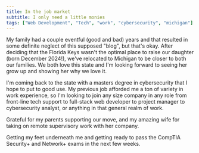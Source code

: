 ```yaml
---
title: In the job market
subtitle: I only need a little monies
tags: ["Web Development", "Tech", "work", "cybersecurity", "michigan"]
---
```

My family had a couple eventful (good and bad) years and that resulted in some definite neglect of this supposed "blog", but that's okay. After deciding that the Florida Keys wasn't the optimal place to raise our daughter (born December 2024!), we've relocated to Michigan to be closer to both our families. We both love this state and I'm looking forward to seeing her grow up and showing her why we love it.

I'm coming back to the state with a masters degree in cybersecurity that I hope to put to good use. My previous job afforded me a ton of variety in work experience, so I'm looking to join any size company in any role from front-line tech support to full-stack web developer to project manager to cybersecurity analyst, or anything in that general realm of work.

Grateful for my parents supporting our move, and my amazing wife for taking on remote supervisory work with her company.

Getting my feet underneath me and getting ready to pass the CompTIA Security+ and Network+ exams in the next few weeks.



<!-- Netlify is an incredible platform, but I do think certain parts of their documentation are underwhelming. The [API documentation](https://open-api.netlify.com/) is pretty bare-bones, and maybe this is just the OpenAPI standard, but I sure hoped they'd give examples as well as where to find the required query parameters for each query in the Netlify Dashboard.

I wanted to use Netlify Form responses as data in an 11ty site instead of using a database. I'm more familiar with it, I think it was secure *enough*, and it's free and fast. Maybe a poor design decision, but I also wanted to statically generate the site instead of fetching that data from the client at runtime. *\[Note: I think I will go back and refactor this because I'm not in love with it.\]*

## not so quick and dirty

1. Install Netlify's API package if available. Here it is for JavaScript: `npm i netlify`. You'll need this to hit the API.
1. Create a Personal Access Token in your Netlify User Settings.
1. Create a Netlify form on your site and have Netlify build it.
1. Visit the forms tab, open your dev tools, and hit refresh to see what the id is for the form you need.
1. Use that form ID to make a request in an eleventy `_data/*.js` file.
1. Do your thang with that data in your templates.

## anyway, here we go

If you google how to find your form ID enough, you'll eventually end up at the Netlify community forums where an old answer, apparently from a Netlify employee, tells you to "do what we do! Check the network tab!"

So unless you want to `console.log` a bunch of responses to endpoints and work your way through accessing the parameters you need, just check the Network tab of the devtools for your browser. Save your time! Start by going to the Forms section of one of your Netlify sites. Open the dev toops, and hit refresh on your browser.

First, look at the `forms` network request to find your site ID in the request URL, or you can find it in the Netlify Dashboard under Settings > General > Site Details > API ID:

![Network tab in chrome dev tools showing the headers tab](https://res.cloudinary.com/duzmgsio4/image/upload/v1610936994/ericraslich/network_tab.png)

Next, check out the Preview tab. This is where you can find the ID for each form, along with some meta-info about the form. You'll use the ID in a later request using the netlify npm package to get the responses to each form.

![Network tab in chrome dev tools showing the preview tab](https://res.cloudinary.com/duzmgsio4/image/upload/v1610936994/ericraslich/preview_tab.png)



## src/site/_data/environment.js

The first thing I did in my project was create an `environment.js` file in my `_data/` directory. 11ty makes these available on a project-wide level. This also contains the final piece of the request puzzle, your personal access token. While logged into Netlify, click your user icon in the top right corner and navigate to the Personal Access section of the Applications tab. Name it whatever you want, make sure to copy it down into your Netlify Environment Variables area.

The file looks like this in your project, not including any other environment variables you need:

``` js
// src/site/_data/environment.js

module.exports = {
    netlifyPersonalAccessToken: () => {
        // found in Netlify User dashboard
        return process.env.NETLIFY_PERSONAL_ACCESS_TOKEN
    },
    siteId: () => {
        // siteId for API access
        return process.env.SITE_ID
    },
    formId: () => {
        // formId for API access
        return process.env.FORM_ID
    }
}
```

This is my go-to way of getting environmental variables from Netlify. These are available when 11ty builds, with some caveats. It works great for other data stuff, and in templates of course.

## src/site/_data/results.js

And this is how you use that form ID and site ID we found earlier to make a request to the Netlify API.

``` js
// src/site/_data/results.js

const { netlifyPersonalAccessToken, siteId, formId } = require('./environment')

const NetlifyAPI = require('netlify')
const client = new NetlifyAPI(netlifyPersonalAccessToken())

module.exports = async function() {
    const formResponses = await client.listFormSubmissions({
        form_id: formId(),
        site_id: siteId(),
    })

    return formResponses
}
```

## how to use the results in an eleventy nunjucks template

Here is an example you could use in a nunjucks template with the results we got above from Netlify's API:

```njk
// src/site/results.html
// results from results.js
{%- raw %}
  <div>
    {%- for racer in results -%}
      <div>
        <p>{{ racer.name }}<span>{{ racer.location }}</span></p>
        <p>{{ racer.time }} <span>{{ racer.distance }}</span></p>
        <p>"All thanks to {{ racer.fuel }}"</p>
      </div>
    {%- endfor -%}
  </div>
{% endraw %}
```

Hope this was a little helpful. Happy to assist with your projects specific if you need a pair of second eyes. Constructive criticism welcome, on this first of hopefully many posts. -->